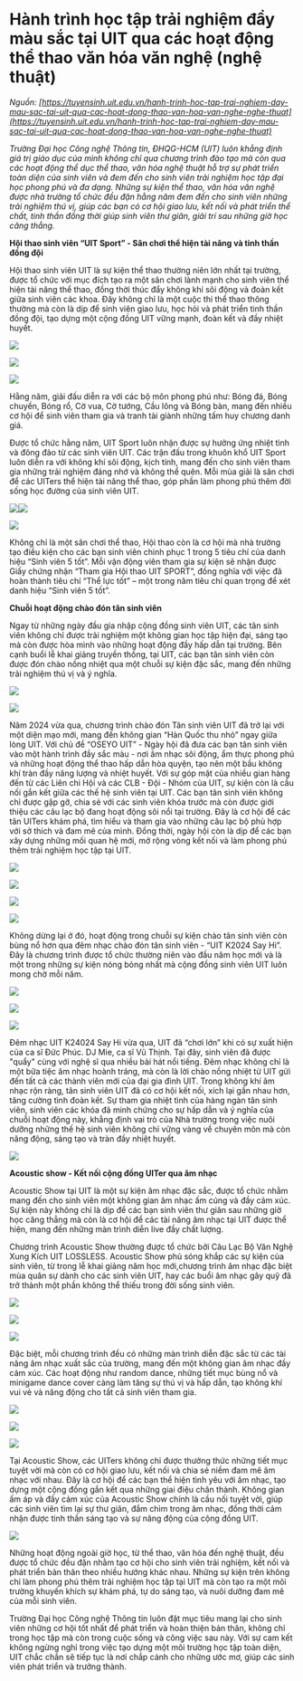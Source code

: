 # Hành trình học tập trải nghiệm đầy màu sắc tại UIT qua các hoạt động thể thao văn hóa văn nghệ (nghệ thuật)

_Nguồn: [https://tuyensinh.uit.edu.vn/hanh-trinh-hoc-tap-trai-nghiem-day-mau-sac-tai-uit-qua-cac-hoat-dong-thao-van-hoa-van-nghe-nghe-thuat](https://tuyensinh.uit.edu.vn/hanh-trinh-hoc-tap-trai-nghiem-day-mau-sac-tai-uit-qua-cac-hoat-dong-thao-van-hoa-van-nghe-nghe-thuat)_

*Trường Đại học Công nghệ Thông tin, ĐHQG-HCM (UIT) luôn khẳng định giá trị giáo dục của mình không chỉ qua chương trình đào tạo mà còn qua các hoạt động thể dục thể thao, văn hóa nghệ thuật hỗ trợ sự phát triển toàn diện của sinh viên và đem đến cho sinh viên trải nghiệm học tập đại học phong phú và đa dạng. Những sự kiện thể thao, văn hóa văn nghệ được nhà trường tổ chức đều đặn hằng năm đem đến cho sinh viên những trải nghiệm thú vị, giúp các bạn có cơ hội giao lưu, kết nối và phát triển thể chất, tinh thần đồng thời giúp sinh viên thư giãn, giải trí sau những giờ học căng thẳng.*

**Hội thao sinh viên “UIT Sport” - Sân chơi thể hiện tài năng và tinh thần đồng đội**

Hội thao sinh viên UIT là sự kiện thể thao thường niên lớn nhất tại trường, được tổ chức với mục đích tạo ra một sân chơi lành mạnh cho sinh viên thể hiện tài năng thể thao, đồng thời thúc đẩy không khí sôi động và đoàn kết giữa sinh viên các khoa. Đây không chỉ là một cuộc thi thể thao thông thường mà còn là dịp để sinh viên giao lưu, học hỏi và phát triển tinh thần đồng đội, tạo dựng một cộng đồng UIT vững mạnh, đoàn kết và đầy nhiệt huyết.

![](https://tuyensinh.uit.edu.vn/sites/default/files/uploads/files/202504/n1.jpg)

![](https://tuyensinh.uit.edu.vn/sites/default/files/uploads/files/202504/n2_0.jpg)

![](https://tuyensinh.uit.edu.vn/sites/default/files/uploads/files/202504/n11_0.jpg)

Hằng năm, giải đấu diễn ra với các bộ môn phong phú như: Bóng đá, Bóng chuyền, Bóng rổ, Cờ vua, Cờ tướng, Cầu lông và Bóng bàn, mang đến nhiều cơ hội để sinh viên tham gia và tranh tài giành những tấm huy chương danh giá.

Được tổ chức hằng năm, UIT Sport luôn nhận được sự hưởng ứng nhiệt tình và đông đảo từ các sinh viên UIT. Các trận đấu trong khuôn khổ UIT Sport luôn diễn ra với không khí sôi động, kịch tính, mang đến cho sinh viên tham gia những trải nghiệm đáng nhớ và không thể quên. Mỗi mùa giải là sân chơi để các UITers thể hiện tài năng thể thao, góp phần làm phong phú thêm đời sống học đường của sinh viên UIT.

![](https://tuyensinh.uit.edu.vn/sites/default/files/uploads/files/202504/n9.jpg)![](https://tuyensinh.uit.edu.vn/sites/default/files/uploads/files/202504/n7.jpg)

![](https://tuyensinh.uit.edu.vn/sites/default/files/uploads/files/202504/n5.jpg)

Không chỉ là một sân chơi thể thao, Hội thao còn là cơ hội mà nhà trường tạo điều kiện cho các bạn sinh viên chinh phục 1 trong 5 tiêu chí của danh hiệu “Sinh viên 5 tốt”. Mỗi vận động viên tham gia sự kiện sẽ nhận được Giấy chứng nhận “Tham gia Hội thao UIT SPORT”, đồng nghĩa với việc đã hoàn thành tiêu chí “Thể lực tốt” – một trong năm tiêu chí quan trọng để xét danh hiệu “Sinh viên 5 tốt”.

**Chuỗi hoạt động chào đón tân sinh viên**

Ngay từ những ngày đầu gia nhập cộng đồng sinh viên UIT, các tân sinh viên không chỉ được trải nghiệm một không gian học tập hiện đại, sáng tạo mà còn được hòa mình vào những hoạt động đầy hấp dẫn tại trường. Bên cạnh buổi lễ khai giảng truyền thống, tại UIT, các bạn tân sinh viên còn được đón chào nồng nhiệt qua một chuỗi sự kiện đặc sắc, mang đến những trải nghiệm thú vị và ý nghĩa.

![](https://tuyensinh.uit.edu.vn/sites/default/files/uploads/files/202504/n41.jpg)

![](https://tuyensinh.uit.edu.vn/sites/default/files/uploads/files/202504/n40.jpg)

Năm 2024 vừa qua, chương trình chào đón Tân sinh viên UIT đã trở lại với một diện mạo mới, mang đến không gian “Hàn Quốc thu nhỏ” ngay giữa lòng UIT. Với chủ đề “OSEYO UIT” - Ngày hội đã đưa các bạn tân sinh viên vào một hành trình đầy sắc màu - nơi âm nhạc sôi động, ẩm thực phong phú và những hoạt động thể thao hấp dẫn hòa quyện, tạo nên một bầu không khí tràn đầy năng lượng và nhiệt huyết. Với sự góp mặt của nhiều gian hàng đến từ các Liên chi Hội và các CLB - Đội - Nhóm của UIT, sự kiện còn là cầu nối gắn kết giữa các thế hệ sinh viên tại UIT. Các bạn tân sinh viên không chỉ được gặp gỡ, chia sẻ với các sinh viên khóa trước mà còn được giới thiệu các câu lạc bộ đang hoạt động sôi nổi tại trường. Đây là cơ hội để các tân UITers khám phá, tìm hiểu và tham gia vào những câu lạc bộ phù hợp với sở thích và đam mê của mình. Đồng thời, ngày hội còn là dịp để các bạn xây dựng những mối quan hệ mới, mở rộng vòng kết nối và làm phong phú thêm trải nghiệm học tập tại UIT.

![](https://tuyensinh.uit.edu.vn/sites/default/files/uploads/files/202504/n18.jpg)

![](https://tuyensinh.uit.edu.vn/sites/default/files/uploads/files/202504/n19.jpg)

![](https://tuyensinh.uit.edu.vn/sites/default/files/uploads/files/202504/n17.jpg)

![](https://tuyensinh.uit.edu.vn/sites/default/files/uploads/files/202504/n14.jpg)

Không dừng lại ở đó, hoạt động trong chuỗi sự kiện chào tân sinh viên còn bùng nổ hơn qua đêm nhạc chào đón tân sinh viên - “UIT K2024 Say Hi”. Đây là chương trình được tổ chức thường niên vào đầu năm học mới và là một trong những sự kiện nóng bỏng nhất mà cộng đồng sinh viên UIT luôn mong chờ mỗi năm.

![](https://tuyensinh.uit.edu.vn/sites/default/files/uploads/files/202504/n24.jpg)

![](https://tuyensinh.uit.edu.vn/sites/default/files/uploads/files/202504/n20.jpg)

![](https://tuyensinh.uit.edu.vn/sites/default/files/uploads/files/202504/n25_0.jpg)

Đêm nhạc UIT K24024 Say Hi vừa qua, UIT đã “chơi lớn” khi có sự xuất hiện của ca sĩ Đức Phúc. DJ Mie, ca sĩ Vũ Thịnh. Tại đây, sinh viên đã được "quẩy" cùng với nghệ sĩ qua nhiều bài hát nổi tiếng. Đêm nhạc không chỉ là một bữa tiệc âm nhạc hoành tráng, mà còn là lời chào nồng nhiệt từ UIT gửi đến tất cả các thành viên mới của đại gia đình UIT. Trong không khí âm nhạc rộn ràng, tân sinh viên UIT đã có cơ hội kết nối, xích lại gần nhau hơn, tăng cường tình đoàn kết. Sự tham gia nhiệt tình của hàng ngàn tân sinh viên, sinh viên các khóa đã minh chứng cho sự hấp dẫn và ý nghĩa của chuỗi hoạt động này, khẳng định vai trò của Nhà trường trong việc nuôi dưỡng những thế hệ sinh viên không chỉ vững vàng về chuyên môn mà còn năng động, sáng tạo và tràn đầy nhiệt huyết.

![](https://tuyensinh.uit.edu.vn/sites/default/files/uploads/files/202504/n16.jpg)

**Acoustic show - Kết nối cộng đồng UITer qua âm nhạc**

Acoustic Show tại UIT là một sự kiện âm nhạc đặc sắc, được tổ chức nhằm mang đến cho sinh viên một không gian âm nhạc ấm cúng và đầy cảm xúc. Sự kiện này không chỉ là dịp để các bạn sinh viên thư giãn sau những giờ học căng thẳng mà còn là cơ hội để các tài năng âm nhạc tại UIT được thể hiện, mang đến những màn trình diễn live đầy chất lượng.

Chương trình Acoustic Show thường được tổ chức bởi Câu Lạc Bộ Văn Nghệ Xung Kích UIT LOSSLESS. Acoustic Show phủ sóng khắp các sự kiện của sinh viên, từ trong lễ khai giảng năm học mới,chương trình âm nhạc đặc biệt mùa quân sự dành cho các sinh viên UIT, hay các buổi âm nhạc gây quỹ đã trở thành một phần không thể thiếu trong đời sống sinh viên.

![](https://tuyensinh.uit.edu.vn/sites/default/files/uploads/files/202504/n28.jpg)

![](https://tuyensinh.uit.edu.vn/sites/default/files/uploads/files/202504/n26.jpg)

![](https://tuyensinh.uit.edu.vn/sites/default/files/uploads/files/202504/n30.jpg)

Đặc biệt, mỗi chương trình đều có những màn trình diễn đặc sắc từ các tài năng âm nhạc xuất sắc của trường, mang đến một không gian âm nhạc đầy cảm xúc. Các hoạt động như random dance, những tiết mục bùng nổ và minigame dance cover càng làm tăng sự thú vị và hấp dẫn, tạo không khí vui vẻ và năng động cho tất cả sinh viên tham gia.

![](https://tuyensinh.uit.edu.vn/sites/default/files/uploads/files/202504/n36.jpg)

![](https://tuyensinh.uit.edu.vn/sites/default/files/uploads/files/202504/n33.jpg)

![](https://tuyensinh.uit.edu.vn/sites/default/files/uploads/files/202504/n35.jpg)

Tại Acoustic Show, các UITers không chỉ được thưởng thức những tiết mục tuyệt vời mà còn có cơ hội giao lưu, kết nối và chia sẻ niềm đam mê âm nhạc với nhau. Đây là cơ hội để các bạn thể hiện tình yêu với âm nhạc, tạo dựng một cộng đồng gắn kết qua những giai điệu chân thành. Không gian ấm áp và đầy cảm xúc của Acoustic Show chính là cầu nối tuyệt vời, giúp các sinh viên tìm lại sự thư giãn, đắm chìm trong âm nhạc, đồng thời cảm nhận được tinh thần sáng tạo và sự năng động của cộng đồng UIT.

![](https://tuyensinh.uit.edu.vn/sites/default/files/uploads/files/202504/n37_0.jpg)

Những hoạt động ngoài giờ học, từ thể thao, văn hóa đến nghệ thuật, đều được tổ chức đều đặn nhằm tạo cơ hội cho sinh viên trải nghiệm, kết nối và phát triển bản thân theo nhiều hướng khác nhau. Những sự kiện trên không chỉ làm phong phú thêm trải nghiệm học tập tại UIT mà còn tạo ra một môi trường khuyến khích sự khám phá, tự do sáng tạo, và nuôi dưỡng đam mê của mỗi sinh viên.

Trường Đại học Công nghệ Thông tin luôn đặt mục tiêu mang lại cho sinh viên những cơ hội tốt nhất để phát triển và hoàn thiện bản thân, không chỉ trong học tập mà còn trong cuộc sống và công việc sau này. Với sự cam kết không ngừng nghỉ trong việc tạo dựng một môi trường học tập toàn diện, UIT chắc chắn sẽ tiếp tục là nơi chắp cánh cho những ước mơ, giúp các sinh viên phát triển và trưởng thành.